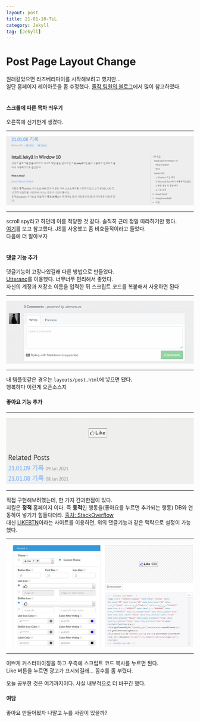 ```yaml
---
layout: post
title: 21-01-10-TiL
category: Jekyll
tag: [Jekyll]
---
```


# Post Page Layout Change
원래같았으면 라즈베리파이를 시작해보려고 했지만...  
일단 홈페이지 레이아웃을 좀 수정했다.
[졸작 팀원의 블로그](https://outstanding1301.github.io/)에서 많이 참고하였다.  
<br/>

#### 스크롤에 따른 목차 띄우기
오른쪽에 신기한게 생겼다.  

------
![move](https://github.com/jo631/jo631.github.io/blob/dev/postimg/move.gif?raw=true)

------
scroll spy라고 하던데 이름 적당한 것 같다.
솔직히 근데 정말 따라하기만 했다.  
[여기](https://outstanding1301.github.io/git/2021/01/08/table-of-contents-scroll-spy/)를 보고 참고했다. JS를 사용했고 좀 비효율적이라고 들었다.   
다음에 더 알아보자  
<br/>

#### 댓글 기능 추가

댓글기능이 고장나있길래 다른 방법으로 만들었다.  
[Utteranc](https://utteranc.es/?installation_id=13996114&setup_action=install)를 이용했다. 너무너무 편리해서 좋았다.  
자신의 계정과 저장소 이름을 입력한 뒤 스크립트 코드를 복붙해서 사용하면 된다

------
![comment](https://github.com/jo631/jo631.github.io/blob/dev/postimg/comment.gif?raw=true)  

------
내 템플릿같은 경우는 `layouts/post.html`에 넣으면 됐다.  
행복하다 이런게 오픈소스지  

#### 좋아요 기능 추가
------
![like](https://github.com/jo631/jo631.github.io/blob/dev/postimg/like.gif?raw=true)

------
직접 구현해보려했는데, 한 가지 간과한점이 있다.  
지킬은 **정적** 홈페이지 이다. 즉 **동적**인 행동을(좋아요를 누르면 추가되는 행동) DB와 연동하여 넣기가 힘들다더라. [출처: StackOverflow](https://stackoverflow.com/questions/39344219/like-button-for-posts-in-jekyll)  
대신 [LIKEBTN](https://likebtn.com/en/)이라는 사이트를 이용하면, 위의 댓글기능과 같은 맥락으로 설정이 가능했다.  


------
![likebtn](https://github.com/jo631/jo631.github.io/blob/dev/postimg/LIKEBTN.jpg?raw=true)

------  

이쁘게 커스터마이징을 하고 우측에 스크립트 코드 복사를 누르면 된다.  
Like 버튼을 누르면 광고가 표시되길래... 꼼수를 좀 부렸다. 

오늘 공부한 것은 여기까지이다. 사실 내부적으로 더 바꾸긴 했다.


#### 여담
좋아요 만들어봤자 나말고 누를 사람이 있을까?  
